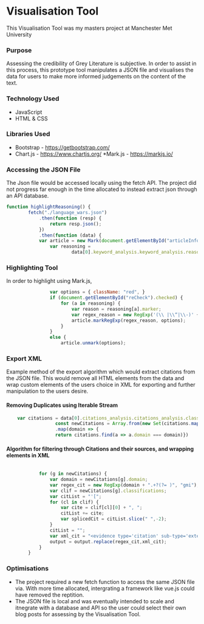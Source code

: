 # Visualisation Tool
This Visualisation Tool was my masters project at Manchester Met University




### Purpose

Assessing the credibility of Grey Literature is subjective. In order to assist in this process, this prototype tool manipulates a JSON file and visualises the data for users to make more informed judgements on the content of the text.

### Technology Used
* JavaScript
* HTML & CSS

### Libraries Used
* Bootstrap - https://getbootstrap.com/
* Chart.js - https://www.chartjs.org/
*Mark.js - https://markjs.io/

### Accessing the JSON File

The Json file would be accessed locally using the fetch API.
The project did not progress far enough in the time allocated to instead extract json through an API database.

```javascript
function highlightReasoning() {
        fetch("./language_wars.json")
            .then(function (resp) {
                return resp.json();
            })
            .then(function (data) {
            var article = new Mark(document.getElementById("articleInfo"));
                var reasoning =
                        data[0].keyword_analysis.keyword_analysis.reasoning_86;
```

### Highlighting Tool
In order to highlight using Mark.js, 

```javascript
                var options = { className: "red", }
                if (document.getElementById("reCheck").checked) {
                    for (a in reasoning) {
                        var reason = reasoning[a].marker;
                        var regex_reason = new RegExp('(\\ |\\“|\\-)' + reason + '(\\ |\\,|\\.|\\!|\\?|\\:|\\;|\\“)', "gmi");
                        article.markRegExp(regex_reason, options);
                    }
                } 
                else {
                    article.unmark(options);
```

### Export XML
Example method of the export algorithm which would extract citations from the JSON file. This would remove all HTML elements from the data and wrap custom elements of the users choice in XML for exporting and further manipulation to the users desire.

#### Removing Duplicates using Iterable Stream

```javascript
    var citations = data[0].citations_analysis.citations_analysis.classified_external_uris;
                  const newCitations = Array.from(new Set(citations.map(a => a.domain)))
                  .map(domain => {
                  return citations.find(a => a.domain === domain)})

```
#### Algorithm for filtering through Citations and their sources, and wrapping elements in XML

```javascript
          
            for (g in newCitations) {
                var domain = newCitations[g].domain;
                var regex_cit = new RegExp(domain + ".+?(?= )", "gmi");
                var clif = newCitations[g].classifications;
                var citList = "'[";
                for (cl in clif) {
                    var cite = clif[cl][0] + ", ";
                    citList += cite;
                    var splicedCit = citList.slice(" ",-2);
                }
                citList = "";
                var xml_cit = "<evidence type='citation' sub-type='external' classification=" + splicedCit + "]'>" + domain + "</evidence>";
                output = output.replace(regex_cit,xml_cit);
            }
        }

```

### Optimisations

* The project required a new fetch function to access the same JSON file via. With more time allocated, intergrating a framework like vue.js could have removed the reptition.
* The JSON file is local and was eventually intended to scale and itnegrate with a database and API so the user could select their own blog posts for assessing by the Visualisation Tool.
